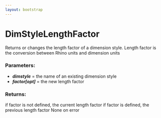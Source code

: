 ```yaml
---
layout: bootstrap
---
```


# DimStyleLengthFactor

Returns or changes the length factor of a dimension style. Length factor
        is the conversion between Rhino units and dimension units
          

### Parameters:

- ***dimstyle*** = the name of an existing dimension style
- ***factor[opt]*** = the new length factor
        

### Returns:


if factor is not defined, the current length factor
if factor is defined, the previous length factor
None on error
        


